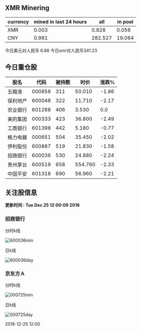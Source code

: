 ## XMR Minering

|currency|mined in last 24 hours|all|in pool|
|---|---|---|---|
|XMR|0.003|0.828|0.056|
|CNY|0.981|282.527|19.064|

今日美元对人民币 6.88	今日xmr对人民币341.23


## 今日重仓股 

|股名|代码|被持数|时价|涨跌%|
|---|---|---|---|---|
|五粮液|000858|311|50.010|-1.86|
|保利地产|600048|322|11.710|-2.17|
|农业银行|601288|406|3.530|0.0|
|美的集团|000333|423|36.800|-2.49|
|工商银行|601398|442|5.180|-0.77|
|格力电器|000651|504|35.450|-2.02|
|伊利股份|600887|519|21.830|-1.58|
|招商银行|600036|530|24.880|-2.24|
|贵州茅台|600519|658|554.760|-2.33|
|中国平安|601318|690|56.960|-2.21|

## 关注股信息
**更新时间 : Tue Dec 25 12:00:09 2018**
### 招商银行 
分时k线

![600036min](http://image.sinajs.cn/newchart/min/n/sh600036.gif)

日k线

![600036day](http://image.sinajs.cn/newchart/daily/n/sh600036.gif)

### 京东方Ａ 
分时k线

![000725min](http://image.sinajs.cn/newchart/min/n/sz000725.gif)

日k线

![000725day](http://image.sinajs.cn/newchart/daily/n/sz000725.gif)

2018-12-25 12:00